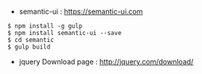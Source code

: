 * semantic-ui : https://semantic-ui.com
```
$ npm install -g gulp
$ npm install semantic-ui --save
$ cd semantic
$ gulp build
```

* jquery 
Download page : http://jquery.com/download/